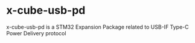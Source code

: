 # x-cube-usb-pd
x-cube-usb-pd is a STM32 Expansion Package related to USB-IF Type-C Power Delivery protocol
